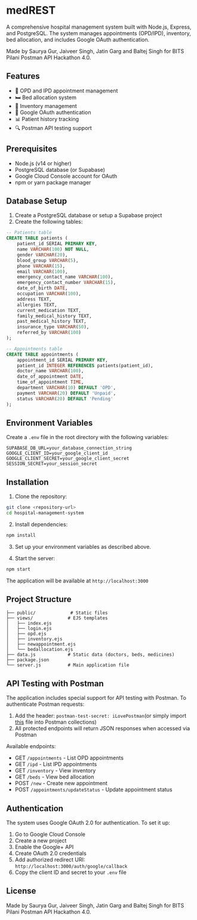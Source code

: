 # medREST

A comprehensive hospital management system built with Node.js, Express, and PostgreSQL. The system manages
appointments (OPD/IPD), inventory, bed allocation, and includes Google OAuth authentication.

Made by Saurya Gur, Jaiveer Singh, Jatin Garg and Baltej Singh for BITS Pilani Postman API Hackathon 4.0.

## Features

- 🏥 OPD and IPD appointment management
- 🛏️ Bed allocation system
- 💊 Inventory management
- 🔐 Google OAuth authentication
- 📊 Patient history tracking
- 🔍 Postman API testing support

## Prerequisites

- Node.js (v14 or higher)
- PostgreSQL database (or Supabase)
- Google Cloud Console account for OAuth
- npm or yarn package manager

## Database Setup

1. Create a PostgreSQL database or setup a Supabase project
2. Create the following tables:

```sql
-- Patients table
CREATE TABLE patients (
    patient_id SERIAL PRIMARY KEY,
    name VARCHAR(100) NOT NULL,
    gender VARCHAR(20),
    blood_group VARCHAR(5),
    phone VARCHAR(15),
    email VARCHAR(100),
    emergency_contact_name VARCHAR(100),
    emergency_contact_number VARCHAR(15),
    date_of_birth DATE,
    occupation VARCHAR(100),
    address TEXT,
    allergies TEXT,
    current_medication TEXT,
    family_medical_history TEXT,
    past_medical_history TEXT,
    insurance_type VARCHAR(50),
    referred_by VARCHAR(100)
);

-- Appointments table
CREATE TABLE appointments (
    appointment_id SERIAL PRIMARY KEY,
    patient_id INTEGER REFERENCES patients(patient_id),
    doctor_name VARCHAR(100),
    date_of_appointment DATE,
    time_of_appointment TIME,
    department VARCHAR(10) DEFAULT 'OPD',
    payment VARCHAR(20) DEFAULT 'Unpaid',
    status VARCHAR(20) DEFAULT 'Pending'
);
```

## Environment Variables

Create a `.env` file in the root directory with the following variables:

```env
SUPABASE_DB_URL=your_database_connection_string
GOOGLE_CLIENT_ID=your_google_client_id
GOOGLE_CLIENT_SECRET=your_google_client_secret
SESSION_SECRET=your_session_secret
```

## Installation

1. Clone the repository:

```bash
git clone <repository-url>
cd hospital-management-system
```

2. Install dependencies:

```bash
npm install
```

3. Set up your environment variables as described above.

4. Start the server:

```bash
npm start
```

The application will be available at `http://localhost:3000`

## Project Structure

```
├── public/             # Static files
├── views/             # EJS templates
│   ├── index.ejs
│   ├── login.ejs
│   ├── opd.ejs
│   ├── inventory.ejs
│   ├── newappointment.ejs
│   └── bedallocation.ejs
├── data.js            # Static data (doctors, beds, medicines)
├── package.json
└── server.js          # Main application file
```

## API Testing with Postman

The application includes special support for API testing with Postman. To authenticate Postman requests:

1. Add the header: `postman-test-secret: iLovePostman`(or simply import [this](https://github.com/TeamWOMM/medREST_postman/blob/main/medREST%20API%20Testing%20with%20Postman.json) file into Postman collections)
2. All protected endpoints will return JSON responses when accessed via Postman

Available endpoints:

- GET `/appointments` - List OPD appointments
- GET `/ipd` - List IPD appointments
- GET `/inventory` - View inventory
- GET `/beds` - View bed allocation
- POST `/new` - Create new appointment
- POST `/appointments/updateStatus` - Update appointment status

## Authentication

The system uses Google OAuth 2.0 for authentication. To set it up:

1. Go to Google Cloud Console
2. Create a new project
3. Enable the Google+ API
4. Create OAuth 2.0 credentials
5. Add authorized redirect URI: `http://localhost:3000/auth/google/callback`
6. Copy the client ID and secret to your `.env` file

## License

Made by Saurya Gur, Jaiveer Singh, Jatin Garg and Baltej Singh for BITS Pilani Postman API Hackathon 4.0.